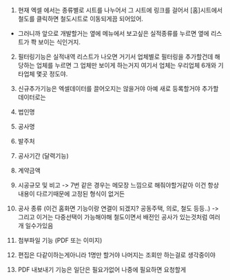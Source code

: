 
1. 현재 엑셀 에서는 종류별로 시트를 나누어서 그 시트에 링크를 걸어서  [홈]시트에서 철도를 클릭하면 철도시트로 이동되게끔 되어있어.
 - 그러니까 앞으로 개발할거는 옆에 메뉴에서 보고싶은 실적종류를 누르면 옆에 리스트가 쫙 보이는 식인거지.

2.  필터링기능은 실적내역 리스트가 나오면 거기서 업체별로 필터링을 추가할건데 해당하는 업체를 누르면 그 업체만 보이게 하는거지 여기서 업체는
우리업체 6개와 기타업체 몇곳 정도야.

3. 신규추가기능은 엑셀데이터를 끌어오지는 않을거야 아예 새로 등록할거야 
 추가할 데이터로는

1. 법인명
2. 공사명
3. 발주처
4. 공사기간 (달력기능)
5. 계약금액
7. 시공규모 및 비고 -> 7번 같은 경우는 메모장 느낌으로 해줘야할거같아 이건 항상 내용이 다르기때문에 고정된 형식이 없거든
8. 공사 종류 (이건 홈화면 기능이랑 연결이 되겠지? 공동주택, 의로, 철도 등등..) -> 그리고 이거는 다중선택이 가능해야해 철도이면서 배전인 공사가 있는것처럼 여러개 일수가있음

9. 첨부파일 기능 (PDF 또는 이미지)



4. 편집은 다같이하는게아니라 1명만 할거야 나머지는 조회만 하는걸로 생각중이야

5. PDF 내보내기 기능은 일단은 필요가없어 나중에 필요하면 요청할게